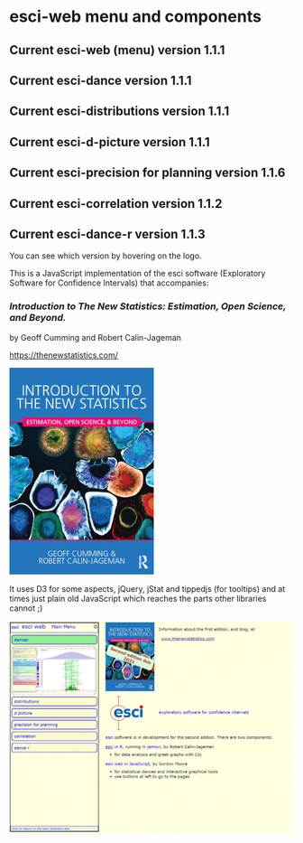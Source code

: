 # esci-web menu and components

## Current esci-web (menu)             version 1.1.1
## Current esci-dance                  version 1.1.1
## Current esci-distributions          version 1.1.1 
## Current esci-d-picture              version 1.1.1
## Current esci-precision for planning version 1.1.6
## Current esci-correlation            version 1.1.2
## Current esci-dance-r                version 1.1.3


You can see which version by hovering on the logo.

This is a JavaScript implementation of the esci software (Exploratory Software for Confidence Intervals) that accompanies: 

### _Introduction to The New Statistics: Estimation, Open Science, and Beyond._
by Geoff Cumming and Robert Calin-Jageman

https://thenewstatistics.com/


![Introduction to the New Statistics](images/ITNS-the-cover-2-Feb-16.png?raw=true "Introduction to the New Statistics")


It uses D3 for some aspects, jQuery, jStat and tippedjs (for tooltips) and at times just plain old JavaScript which reaches the parts other libraries cannot ;)

![The esci-web menu page](images/esci-web-view.png?raw=true "esci-web menu page")

